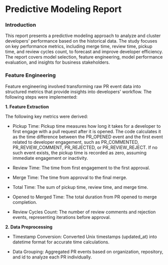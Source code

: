 # Predictive Modeling Report

### Introduction
   
   This report presents a predictive modeling approach to analyze and cluster developers' performance based on the historical data. The study focuses on key performance
   metrics, including merge time, review time, pickup time, and review cycles count, to forecast and improve developer efficiency. The report covers model selection,
   feature engineering, model performance evaluation, and insights for business stakeholders.

### Feature Engineering
   Feature engineering involved transforming raw PR event data into structured metrics that provide insights into developers' workflow. The following steps were implemented:

**1. Feature Extraction**

The following key metrics were derived:

- Pickup Time: Pickup time measures how long it takes for a developer to first engage with a pull request after it is opened. The code calculates it as the time
  difference between the PR_OPENED event and the first event related to developer engagement, such as PR_COMMENTED, PR_REVIEW_COMMENT, PR_REJECTED, or
  PR_REVIEW_REJECT. If no such event exists, the pickup time is recorded as zero, assuming immediate engagement or inactivity.

- Review Time: The time from first engagement to the first approval.

- Merge Time: The time from approval to the final merge.

- Total Time: The sum of pickup time, review time, and merge time.

- Opened to Merged Time: The total duration from PR opened to merge completion.

- Review Cycles Count: The number of review comments and rejection events, representing iterations before approval.

**2. Data Preprocessing**

- Timestamp Conversion: Converted Unix timestamps (updated_at) into datetime format for accurate time calculations.

- Data Grouping: Aggregated PR events based on organization, repository, and id to analyze each PR individually.


   
   

